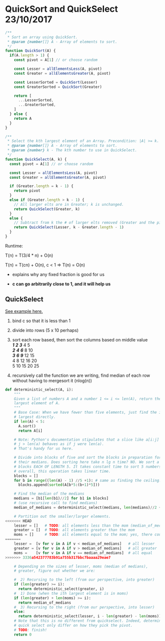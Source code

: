 # QuickSort and QuickSelect 23/10/2017

```javascript
/**
 * Sort an array using QuickSort.
 * @param {number[]} A - Array of elements to sort.
 */
function QuickSort(A) {
  if(A.length > 1) {
    const pivot = A[1] // or choose random

    const Lesser = allElementsLess(A, pivot)
    const Greater = allElementsGreater(A, pivot)

    const LesserSorted = QuickSort(Lesser)
    const GreaterSorted = QuickSort(Greater)

    return [
      ...LesserSorted,
      ...GreaterSorted,
    ]
  } else {
    return A
  }
}
```

```javascript
/**
 * Select the kth largest element of an Array. Precondition: |A| >= k.
 * @param {number[]} A - Array of elements to sort.
 * @param {number} k - The kth number to use in QuickSelect.
 */
function QuickSelect(A, k) {
  const pivot = A[1] // or choose random

  const Lesser = allElementsLess(A, pivot)
  const Greater = allElementsGreater(A, pivot)

  if (Greater.length = k - 1) {
    return pivot
  }
  else if (Greater.length > k - 1) {
    // All larger elts are in Greater; k is unchanged.
    return QuickSelect(Greater, k)
  }
  else {
    // Subtract from k the # of larger elts removed (Greater and the pivot).
    return QuickSelect(Lesser, k - Greater.length - 1)
  }
}
```

Runtime:

T(n) = T(3/4 * n) + O(n)

T(n) = T(cn) + O(n), c < 1 &rArr; T(n) = O(n)

* explains why any fixed fraction is good for us

* **c can go arbitrarily close to 1, and it will help us**

## QuickSelect

[See example here.](https://www.ugrad.cs.ubc.ca/~cs320/misc/Deterministic-Select-in-O-of-n-blank.html)

1. bind c so that it is less than 1

1. divide into rows (5 x 10 perhaps)

1. sort each row based, then sort the columns based on middle value  
***1*** ***2*** ***3*** 4 5  
***2*** ***4*** ***6*** 8 10  
***3*** ***6*** ***9*** 12 15  
4 8 12 16 20  
5 10 15 20 25  

1. recursively call the function we are writing, find median of each row without
having to mergesort it (nlog(n))

```python
def deterministic_select(A, i):
    """
    Given a list of numbers A and a number 1 <= i <= len(A), return the i'th
    largest element of A.
    """
    # Base Case: When we have fewer than five elements, just find the i'th
    # largest directly.
    if len(A) < 5:
      A.sort()
      return A[i]

    # Note: Python's documentation stipulates that a slice like a[i:j] where
    # j > len(a) behaves as if j were len(a).
    # That's handy for us here.

    # Divide into blocks of five and sort the blocks in preparation for finding
    # their medians. Does sorting here take n lg n time? NO. We sort a bunch of
    # blocks EACH OF LENGTH 5. It takes constant time to sort 5 numbers! So,
    # overall, this operation takes linear time.
    blocks = []
    for b in range((len(A) - 1) //5 +1): # same as finding the ceiling.
      blocks.append(sorted(A[b*5:(b+1)*5]))

    # Find the median of the medians
    medians = [b1[len(b1)//2] for b1 in blocks]
    # (use recursive call to find medians)
    median_of_medians = deterministic_select(medians, len(medians)//2 +1)

    # Partition out the smaller/larger elements.
<<<<<<< HEAD
    lesser = []   # TODO: all elements less than the mom (median_of_medians)
    greater = []  # TODO: all elements greater than the mom
    moms = []     # TODO: all elements equal to the mom; yes, there could be many
=======
    lesser =  [v for v in A if v < median_of_medians]   # all lesser
    greater = [v for v in A if v > median_of_medians]   # all greater
    moms =    [v for v in A if v == median_of_medians]  # all equal
>>>>>>> 3336a542377783b91a755b317bbc7baaaa29eae7

    # Depending on the sizes of lesser, moms (median of medians),
    # greater, figure out whether we are:

    #  2) Recursing to the left (from our perspective, into greater)
    if (len(greater) >= i):
      return deterministic_select(greater, i)
    #  1) Done (when the ith largest element is in moms)
    if (len(greater) + len(moms) >= i):
      return median_of_medians
    #  3) Recursing to the right (from our perspective, into lesser)
    else:
      return deterministic_select(lesser, i - len(greater) - len(moms))
    # Note that this is no different from quickselect. Indeed, deterministic and
    # quick select only differ on how they pick the pivot.
    # TODO: finish!
    return 0
```